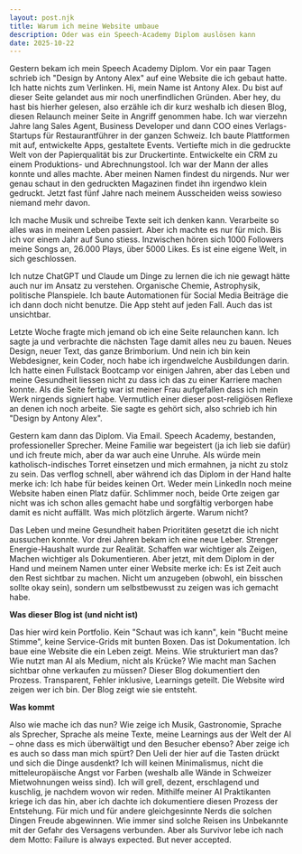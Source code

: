 ```yaml
---
layout: post.njk
title: Warum ich meine Website umbaue
description: Oder was ein Speech-Academy Diplom auslösen kann
date: 2025-10-22
---
```

Gestern bekam ich mein Speech Academy Diplom. Vor ein paar Tagen schrieb ich "Design by Antony Alex" auf eine Website die ich gebaut hatte. Ich hatte nichts zum Verlinken. Hi, mein Name ist Antony Alex. Du bist auf dieser Seite gelandet aus mir noch unerfindlichen Gründen. Aber hey, du hast bis hierher gelesen, also erzähle ich dir kurz weshalb ich diesen Blog, diesen Relaunch meiner Seite in Angriff genommen habe. Ich war vierzehn Jahre lang Sales Agent, Business Developer und dann COO eines Verlags-Startups für Restaurantführer in der ganzen Schweiz. Ich baute Plattformen mit auf, entwickelte Apps, gestaltete Events. Vertiefte mich in die gedruckte Welt von der Papierqualität bis zur Druckertinte. Entwickelte ein CRM zu einem Produktions- und Abrechnungstool. Ich war der Mann der alles konnte und alles machte. Aber meinen Namen findest du nirgends. Nur wer genau schaut in den gedruckten Magazinen findet ihn irgendwo klein gedruckt. Jetzt fast fünf Jahre nach meinem Ausscheiden weiss sowieso niemand mehr davon. 

Ich mache Musik und schreibe Texte seit ich denken kann. Verarbeite so alles was in meinem Leben passiert. Aber ich machte es nur für mich. Bis ich vor einem Jahr auf Suno stiess. Inzwischen hören sich 1000 Followers meine Songs an, 26.000 Plays, über 5000 Likes. Es ist eine eigene Welt, in sich geschlossen. 

Ich nutze ChatGPT und Claude um Dinge zu lernen die ich nie gewagt hätte auch nur im Ansatz zu verstehen. Organische Chemie, Astrophysik, politische Planspiele. Ich baute Automationen für Social Media Beiträge die ich dann doch nicht benutze. Die App steht auf jeden Fall. Auch das ist unsichtbar. 

Letzte Woche fragte mich jemand ob ich eine Seite relaunchen kann. Ich sagte ja und verbrachte die nächsten Tage damit alles neu zu bauen. Neues Design, neuer Text, das ganze Brimborium. Und nein ich bin kein Webdesigner, kein Coder, noch habe ich irgendwelche Ausbildungen darin. Ich hatte einen Fullstack Bootcamp vor einigen Jahren, aber das Leben und meine Gesundheit liessen nicht zu dass ich das zu einer Karriere machen konnte. Als die Seite fertig war ist meiner Frau aufgefallen dass ich mein Werk nirgends signiert habe. Vermutlich einer dieser post-religiösen Reflexe an denen ich noch arbeite. Sie sagte es gehört sich, also schrieb ich hin "Design by Antony Alex". 

Gestern kam dann das Diplom. Via Email. Speech Academy, bestanden, professioneller Sprecher. Meine Familie war begeistert (ja ich lieb sie dafür) und ich freute mich, aber da war auch eine Unruhe. Als würde mein katholisch-indisches Torret einsetzen und mich ermahnen, ja nicht zu stolz zu sein. Das verflog schnell, aber während ich das Diplom in der Hand halte merke ich: Ich habe für beides keinen Ort. Weder mein LinkedIn noch meine Website haben einen Platz dafür. Schlimmer noch, beide Orte zeigen gar nicht was ich schon alles gemacht habe und sorgfältig verborgen habe damit es nicht auffällt. Was mich plötzlich ärgerte. Warum nicht? 

Das Leben und meine Gesundheit haben Prioritäten gesetzt die ich nicht aussuchen konnte. Vor drei Jahren bekam ich eine neue Leber. Strenger Energie-Haushalt wurde zur Realität. Schaffen war wichtiger als Zeigen, Machen wichtiger als Dokumentieren. Aber jetzt, mit dem Diplom in der Hand und meinem Namen unter einer Website merke ich: Es ist Zeit auch den Rest sichtbar zu machen. Nicht um anzugeben (obwohl, ein bisschen sollte okay sein), sondern um selbstbewusst zu zeigen was ich gemacht habe. 

**Was dieser Blog ist (und nicht ist)** 

Das hier wird kein Portfolio. Kein "Schaut was ich kann", kein "Bucht meine Stimme", keine Service-Grids mit bunten Boxen. Das ist Dokumentation. Ich baue eine Website die ein Leben zeigt. Meins. Wie strukturiert man das? Wie nutzt man AI als Medium, nicht als Krücke? Wie macht man Sachen sichtbar ohne verkaufen zu müssen? Dieser Blog dokumentiert den Prozess. Transparent, Fehler inklusive, Learnings geteilt. Die Website wird zeigen wer ich bin. Der Blog zeigt wie sie entsteht. 

**Was kommt** 

Also wie mache ich das nun? Wie zeige ich Musik, Gastronomie, Sprache als Sprecher, Sprache als meine Texte, meine Learnings aus der Welt der AI – ohne dass es mich überwältigt und den Besucher ebenso? Aber zeige ich es auch so dass man mich spürt? Den Ueli der hier auf die Tasten drückt und sich die Dinge ausdenkt? Ich will keinen Minimalismus, nicht die mitteleuropäische Angst vor Farben (weshalb alle Wände in Schweizer Mietwohnungen weiss sind). Ich will grell, dezent, erschlagend und kuschlig, je nachdem wovon wir reden. Mithilfe meiner AI Praktikanten kriege ich das hin, aber ich dachte ich dokumentiere diesen Prozess der Entstehung. Für mich und für andere gleichgesinnte Nerds die solchen Dingen Freude abgewinnen. Wie immer sind solche Reisen ins Unbekannte mit der Gefahr des Versagens verbunden. Aber als Survivor lebe ich nach dem Motto: Failure is always expected. But never accepted.